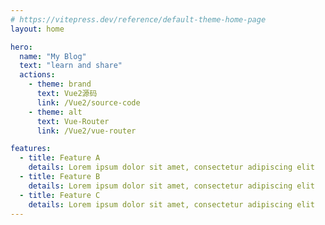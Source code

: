 ```yaml
---
# https://vitepress.dev/reference/default-theme-home-page
layout: home

hero:
  name: "My Blog"
  text: "learn and share"
  actions:
    - theme: brand
      text: Vue2源码
      link: /Vue2/source-code
    - theme: alt
      text: Vue-Router
      link: /Vue2/vue-router

features:
  - title: Feature A
    details: Lorem ipsum dolor sit amet, consectetur adipiscing elit
  - title: Feature B
    details: Lorem ipsum dolor sit amet, consectetur adipiscing elit
  - title: Feature C
    details: Lorem ipsum dolor sit amet, consectetur adipiscing elit
---
```


